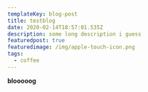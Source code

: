 ```yaml
---
templateKey: blog-post
title: testblog
date: 2020-02-14T18:57:01.535Z
description: some long description i guess
featuredpost: true
featuredimage: /img/apple-touch-icon.png
tags:
  - coffee
---
```

**blooooog**
